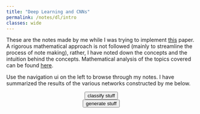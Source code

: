 ```yaml
---
title: "Deep Learning and CNNs"
permalink: /notes/dl/intro
classes: wide
---
```

<script type="text/javascript" src="https://code.jquery.com/jquery-1.7.1.min.js"></script>


These are the notes made by me while I was trying to implement [this](https://arxiv.org/pdf/1611.07004.pdf) paper. A rigorous mathematical approach is not followed (mainly to streamline the process of note making), rather, I have noted down the concepts and the intuition behind the concepts. Mathematical analysis of the topics covered can be found [here](/notes/dl/resources).

Use the navigation ui on the left to browse through my notes. I have summarized the results of the various networks constructed by me below. 

<img id="est_img" src="est_img" style="display: none;">
<img id="whut1" src="whut1" style="display: none;">
<div style="text-align: center;">
<button onClick="classify()">classify stuff</button>
</div>

<img id="gen_img" src="gen_img" style="display: none;">
<img id="whut2" src="whut2" style="display: none;">
<div style="text-align: center;">
<button onClick="generate()">generate stuff</button>
</div>

<script>
	var load = "/assets/images/spin.svg"
	function showPic1(){
		document.getElementById("whut1").src = load.replace('90x90', '225x225');
		document.getElementById("whut1").style.display='block';
		document.getElementById('whut1').style.marginLeft='auto';
		document.getElementById('whut1').style.marginRight='auto';
	}

	function showPic2(){
		document.getElementById("whut2").src = load.replace('90x90', '225x225');
		document.getElementById("whut2").style.display='block';
		document.getElementById('whut2').style.marginLeft='auto';
		document.getElementById('whut2').style.marginRight='auto';
	}

	function classify(){
		// Before the image loads
		showPic1()
		document.getElementById('est_img').style.display='none';
		$.get("http://192.168.0.189:5000/api/soc/class", function(data){
			document.getElementById("est_img").src = "data:image/png;base64, " + data;
			document.getElementById('est_img').style.display='block';
			document.getElementById('est_img').style.marginLeft='auto';
			document.getElementById('est_img').style.marginRight='auto';
			document.getElementById("whut1").style.display="none";
		})
	}

	function generate(){
		// Before the image loads
		showPic2()
		document.getElementById('gen_img').style.display='none';
		$.get("http://192.168.0.189:5000/api/soc/gen", function(data){
			document.getElementById("gen_img").src = "data:image/png;base64, " + data;
			document.getElementById('gen_img').style.display='block';
			document.getElementById('gen_img').style.marginLeft='auto';
			document.getElementById('gen_img').style.marginRight='auto';
			document.getElementById("whut2").style.display="none";
		})
	}

	window.onload = classify()
	window.onload = generate()
</script>